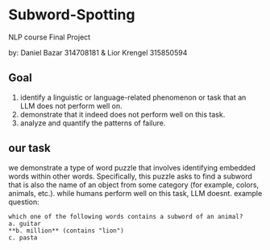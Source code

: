 # Subword-Spotting
NLP course Final Project

by: Daniel Bazar 314708181 & Lior Krengel 315850594

## Goal
1) identify a linguistic or language-related phenomenon or task that an LLM does not perform well on.
2) demonstrate that it indeed does not perform well on this task.
3) analyze and quantify the patterns of failure.

## our task
we demonstrate a type of word puzzle that involves identifying embedded words within other words. Specifically, this puzzle asks to find a subword that is also the name of an object from some category (for example, colors, animals, etc.). while humans perform well on this task, LLM doesnt.
example question:
```
which one of the following words contains a subword of an animal?
a. guitar
**b. million** (contains "lion")
c. pasta
```



